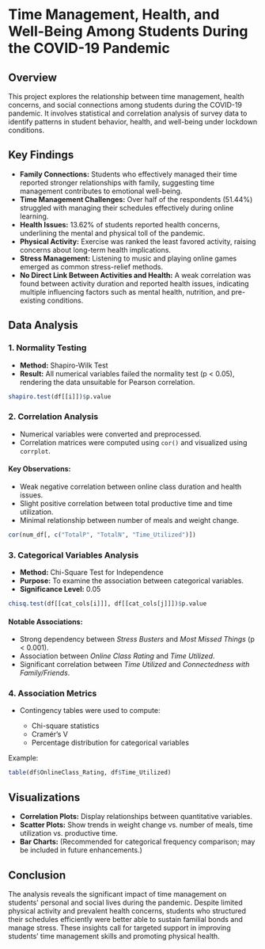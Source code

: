 # Time Management, Health, and Well-Being Among Students During the COVID-19 Pandemic

## Overview

This project explores the relationship between time management, health concerns, and social connections among students during the COVID-19 pandemic. It involves statistical and correlation analysis of survey data to identify patterns in student behavior, health, and well-being under lockdown conditions.

## Key Findings

* **Family Connections:** Students who effectively managed their time reported stronger relationships with family, suggesting time management contributes to emotional well-being.
* **Time Management Challenges:** Over half of the respondents (51.44%) struggled with managing their schedules effectively during online learning.
* **Health Issues:** 13.62% of students reported health concerns, underlining the mental and physical toll of the pandemic.
* **Physical Activity:** Exercise was ranked the least favored activity, raising concerns about long-term health implications.
* **Stress Management:** Listening to music and playing online games emerged as common stress-relief methods.
* **No Direct Link Between Activities and Health:** A weak correlation was found between activity duration and reported health issues, indicating multiple influencing factors such as mental health, nutrition, and pre-existing conditions.

## Data Analysis

### 1. Normality Testing

* **Method:** Shapiro-Wilk Test
* **Result:** All numerical variables failed the normality test (p < 0.05), rendering the data unsuitable for Pearson correlation.

```r
shapiro.test(df[[i]])$p.value
```

### 2. Correlation Analysis

* Numerical variables were converted and preprocessed.
* Correlation matrices were computed using `cor()` and visualized using `corrplot`.

#### Key Observations:

* Weak negative correlation between online class duration and health issues.
* Slight positive correlation between total productive time and time utilization.
* Minimal relationship between number of meals and weight change.

```r
cor(num_df[, c("TotalP", "TotalN", "Time_Utilized")])
```

### 3. Categorical Variables Analysis

* **Method:** Chi-Square Test for Independence
* **Purpose:** To examine the association between categorical variables.
* **Significance Level:** 0.05

```r
chisq.test(df[[cat_cols[i]]], df[[cat_cols[j]]])$p.value
```

#### Notable Associations:

* Strong dependency between *Stress Busters* and *Most Missed Things* (p < 0.001).
* Association between *Online Class Rating* and *Time Utilized*.
* Significant correlation between *Time Utilized* and *Connectedness with Family/Friends*.

### 4. Association Metrics

* Contingency tables were used to compute:

  * Chi-square statistics
  * Cramér’s V
  * Percentage distribution for categorical variables

Example:

```r
table(df$OnlineClass_Rating, df$Time_Utilized)
```

## Visualizations

* **Correlation Plots:** Display relationships between quantitative variables.
* **Scatter Plots:** Show trends in weight change vs. number of meals, time utilization vs. productive time.
* **Bar Charts:** (Recommended for categorical frequency comparison; may be included in future enhancements.)

## Conclusion

The analysis reveals the significant impact of time management on students' personal and social lives during the pandemic. Despite limited physical activity and prevalent health concerns, students who structured their schedules efficiently were better able to sustain familial bonds and manage stress. These insights call for targeted support in improving students’ time management skills and promoting physical health.
